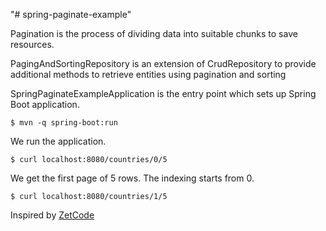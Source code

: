 "# spring-paginate-example" 

Pagination is the process of dividing data into suitable chunks to save resources.

PagingAndSortingRepository is an extension of CrudRepository to provide additional methods to retrieve entities using pagination and sorting

SpringPaginateExampleApplication is the entry point which sets up Spring Boot application.

```
$ mvn -q spring-boot:run
```

We run the application.
```
$ curl localhost:8080/countries/0/5
```
We get the first page of 5 rows. The indexing starts from 0.
```
$ curl localhost:8080/countries/1/5
```
Inspired by [ZetCode](https://zetcode.com/springboot/pagination/)

